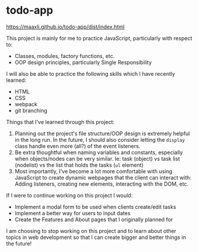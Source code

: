 # todo-app

https://maaxli.github.io/todo-app/dist/index.html

This project is mainly for me to practice JavaScript, particularly with respect to:
- Classes, modules, factory functions, etc.
- OOP design principles, particularly Single Responsibility

I will also be able to practice the following skills which I have recently learned:
- HTML
- CSS
- webpack
- git branching

Things that I've learned through this project:
1. Planning out the project's file structure/OOP design is extremely helpful in the long run. In the future, I should also consider letting the `display` class handle even more (all?) of the event listeners.
2. Be extra thoughtful when naming variables and constants, especially when objects/nodes can be very similar. Ie: task (object) vs task list (nodelist) vs the list that holds the tasks (`ul` element)
3. Most importantly, I've become a lot more comfortable with using JavaScript to create dynamic webpages that the client can interact with: Adding listeners, creating new elements, interacting with the DOM, etc.

If I were to continue working on this project I would:
- Implement a modal form to be used when clients create/edit tasks
- Implement a better way for users to input dates
- Create the Features and About pages that I originally planned for

I am choosing to stop working on this project and to learn about other topics in web development so that I can create bigger and better things in the future!
